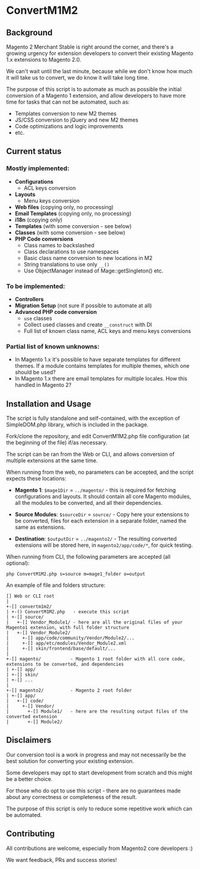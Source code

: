 # ConvertM1M2

## Background

Magento 2 Merchant Stable is right around the corner, and there's a growing urgency for extension developers to convert 
their existing Magento 1.x extensions to Magento 2.0.

We can't wait until the last minute, because while we don't know how much it will take us to convert, we do know it will 
take long time.

The purpose of this script is to automate as much as possible the initial conversion of a Magento 1 extension, and allow 
developers to have more time for tasks that can not be automated, such as:
  
  * Templates conversion to new M2 themes
  * JS/CSS conversion to jQuery and new M2 themes
  * Code optimizations and logic improvements
  * etc.
  
## Current status

### Mostly implemented:

  * **Configurations**
    * ACL keys conversion
  * **Layouts**
    * Menu keys conversion
  * **Web files** (copying only, no processing)
  * **Email Templates** (copying only, no processing)
  * **i18n** (copying only)
  * **Templates** (with some conversion - see below)
  * **Classes** (with some conversion - see below)
  * **PHP Code conversions**
    * Class names to backslashed
    * Class declarations to use namespaces
    * Basic class name conversion to new locations in M2
    * String translations to use only `__()`
    * Use ObjectManager instead of Mage::getSingleton() etc.

### To be implemented:

  * **Controllers**
  * **Migration Setup** (not sure if possible to automate at all)
  * **Advanced PHP code conversion**
    * `use` classes
    * Collect used classes and create `__construct` with DI
    * Full list of known class name, ACL keys and menu keys conversions
    
### Partial list of known unknowns:

  * In Magento 1.x it's possible to have separate templates for different themes. If a module contains templates for 
  multiple themes, which one should be used?
  * In Magento 1.x there are email templates for multiple locales. How this handled in Magento 2?


## Installation and Usage

The script is fully standalone and self-contained, with the exception of SimpleDOM.php library, which is included in the 
package.

Fork/clone the repository, and edit ConvertM1M2.php file configuration (at the beginning of the file) if/as necessary.

The script can be ran from the Web or CLI, and allows conversion of multiple extensions at the same time.

When running from the web, no parameters can be accepted, and the script expects these locations:

  * **Magento 1**: `$mage1Dir` = `../magento/` - this is required for fetching configurations and layouts. It should 
  contain all core Magento modules, all the modules to be converted, and all their dependencies.
  
  * **Source Modules**: `$sourceDir` = `source/` - Copy here your extensions to be converted, files for each extension 
  in a separate folder, named the same as extensions.
  
  * **Destination**: `$outputDir` = `../magento2/` - The resulting converted extensions will be stored here, in 
  `magento2/app/code/*`, for quick testing.

When running from CLI, the following parameters are accepted (all optional):

`php ConvertM1M2.php s=source m=mage1_folder o=output`

An example of file and folders structure:


    [] Web or CLI root
    |
    +-[] convertm1m2/
    | +-() ConvertM1M2.php   - execute this script
    | +-[] source/
    |   +-[] Vendor_Module1/ - here are all the original files of your Magento1 extension, with full folder structure
    |   +-[] Vendor_Module2/
    |     +-[] app/code/community/Vendor/Module2/...
    |     +-[] app/etc/modules/Vendor_Module2.xml
    |     +-[] skin/frontend/base/default/...
    |
    +-[] magento/           - Magento 1 root folder with all core code, extensions to be converted, and dependencies
    | +-[] app/
    | +-[] skin/
    | +-[] ...
    |
    +-[] magento2/          - Magento 2 root folder
    | +-[] app/
    |   +-[] code/
    |     +-[] Vendor/
    |       +-[] Module1/   - here are the resulting output files of the converted extension
    |       +-[] Module2/



## Disclaimers

Our conversion tool is a work in progress and may not necessarily be the best solution for converting your existing extension.

Some developers may opt to start development from scratch and this might be a better choice. 

For those who do opt to use this script - there are no guarantees made about any correctness or completeness of the result. 

The purpose of this script is only to reduce some repetitive work which can be automated.

## Contributing

All contributions are welcome, especially from Magento2 core developers :)

We want feedback, PRs and success stories!
